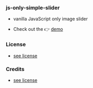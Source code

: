 ### js-only-simple-slider
- vanilla JavaScript only image slider

-  Check out the 👉 [demo](index.html)


### License
- [see license](LICENSE.MD)

### Credits
- [see license](CREDITS.MD)
